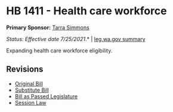 # HB 1411 - Health care workforce
**Primary Sponsor:** [Tarra Simmons](/person/leg/tarra.simmons.md)

*Status: Effective date 7/25/2021*.* | [leg.wa.gov summary](https://app.leg.wa.gov/billsummary?BillNumber=1411&Year=2021)

Expanding health care workforce eligibility.

## Revisions
* [Original Bill](1/)
* [Substitute Bill](S/)
* [Bill as Passed Legislature](S.PL/)
* [Session Law](S.SL/)